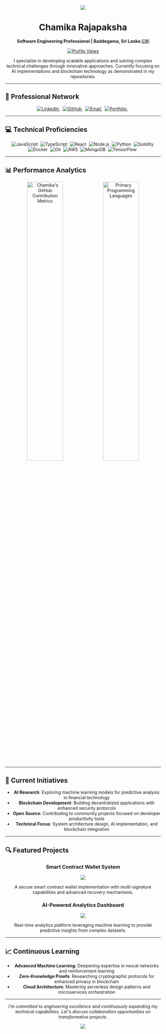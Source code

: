 <div align="center">

 ![](https://image.pollinations.ai/prompt/Minimalist%20dark%20background%20with%20subtle%20glowing%20blue%20and%20green%20lines%20of%20code%20forming%20abstract%20geometric%20patterns%2C%20professional%20tech%20banner%2C%20cinematic%20lighting?width=1080&height=300&nologo=true)
  
# Chamika Rajapaksha

**Software Engineering Professional | Baddegama, Sri Lanka 🇱🇰**

[![Profile Views](https://komarev.com/ghpvc/?username=chamika1&label=PROFILE+VIEWS&color=blueviolet&style=for-the-badge)](https://github.com/chamika1)

I specialize in developing scalable applications and solving complex technical challenges through innovative approaches. Currently focusing on AI implementations and blockchain technology as demonstrated in my repositories.

</div>

---

## 🔗 Professional Network

<p align="center">
  <a href="https://linkedin.com/in/chamika-rajapaksha" target="_blank">
    <img src="https://img.shields.io/badge/LinkedIn-0A66C2?style=for-the-badge&logo=linkedin&logoColor=white" alt="LinkedIn"/>
  </a>&nbsp;
  <a href="https://github.com/chamika1" target="_blank">
    <img src="https://img.shields.io/badge/GitHub-181717?style=for-the-badge&logo=github&logoColor=white" alt="GitHub"/>
  </a>&nbsp;
  <a href="mailto:chamika@example.com" target="_blank">
    <img src="https://img.shields.io/badge/Email-D14836?style=for-the-badge&logo=gmail&logoColor=white" alt="Email"/>
  </a>&nbsp;
  <a href="https://chamika1.github.io" target="_blank">
    <img src="https://img.shields.io/badge/Portfolio-343A40?style=for-the-badge&logo=firefoxbrowser&logoColor=white" alt="Portfolio"/>
  </a>&nbsp;
</p>

---

## 💻 Technical Proficiencies

<p align="center">
  <img src="https://img.shields.io/badge/JavaScript-F7DF1E?style=for-the-badge&logo=javascript&logoColor=black" alt="JavaScript"/>&nbsp;
  <img src="https://img.shields.io/badge/TypeScript-3178C6?style=for-the-badge&logo=typescript&logoColor=white" alt="TypeScript"/>&nbsp;
  <img src="https://img.shields.io/badge/React-61DAFB?style=for-the-badge&logo=react&logoColor=black" alt="React"/>&nbsp;
  <img src="https://img.shields.io/badge/Node.js-339933?style=for-the-badge&logo=nodedotjs&logoColor=white" alt="Node.js"/>&nbsp;
  <img src="https://img.shields.io/badge/Python-3776AB?style=for-the-badge&logo=python&logoColor=white" alt="Python"/>&nbsp;
  <img src="https://img.shields.io/badge/Solidity-363636?style=for-the-badge&logo=solidity&logoColor=white" alt="Solidity"/>&nbsp;
  <img src="https://img.shields.io/badge/Docker-2496ED?style=for-the-badge&logo=docker&logoColor=white" alt="Docker"/>&nbsp;
  <img src="https://img.shields.io/badge/Git-F05032?style=for-the-badge&logo=git&logoColor=white" alt="Git"/>&nbsp;
  <img src="https://img.shields.io/badge/AWS-232F3E?style=for-the-badge&logo=amazonaws&logoColor=white" alt="AWS"/>&nbsp;
  <img src="https://img.shields.io/badge/MongoDB-47A248?style=for-the-badge&logo=mongodb&logoColor=white" alt="MongoDB"/>&nbsp;
  <img src="https://img.shields.io/badge/TensorFlow-FF6F00?style=for-the-badge&logo=tensorflow&logoColor=white" alt="TensorFlow"/>&nbsp;
</p>

---

## 📊 Performance Analytics

<div align="center">

<img src="https://github-readme-stats.vercel.app/api?username=chamika1&show_icons=true&theme=github_dark&hide_border=true&count_private=true&include_all_commits=true" alt="Chamika's GitHub Contribution Metrics" width="48%"/>

<img src="https://github-readme-stats.vercel.app/api/top-langs/?username=chamika1&layout=compact&theme=github_dark&hide_border=true&count_private=true&include_all_commits=true" alt="Primary Programming Languages" width="48%"/>

</div>

---

## 🚀 Current Initiatives

<div align="center">

- **AI Research**: Exploring machine learning models for predictive analysis in financial technology
- **Blockchain Development**: Building decentralized applications with enhanced security protocols
- **Open Source**: Contributing to community projects focused on developer productivity tools
- **Technical Focus**: System architecture design, AI implementation, and blockchain integration

</div>

---

## 🔍 Featured Projects

<div align="center">

### Smart Contract Wallet System
![](https://image.pollinations.ai/prompt/3D%20visualization%20of%20a%20blockchain%20wallet%20with%20secure%20connections%20and%20digital%20assets%2C%20professional%20tech%20illustration?width=600&height=300&nologo=true)

A secure smart contract wallet implementation with multi-signature capabilities and advanced recovery mechanisms.

### AI-Powered Analytics Dashboard
![](https://image.pollinations.ai/prompt/Data%20visualization%20dashboard%20with%20machine%20learning%20insights%2C%20dark%20theme%20UI%20with%20glowing%20charts%20and%20metrics?width=600&height=300&nologo=true)

Real-time analytics platform leveraging machine learning to provide predictive insights from complex datasets.

</div>

---

## 📈 Continuous Learning

<div align="center">

- **Advanced Machine Learning**: Deepening expertise in neural networks and reinforcement learning
- **Zero-Knowledge Proofs**: Researching cryptographic protocols for enhanced privacy in blockchain
- **Cloud Architecture**: Mastering serverless design patterns and microservices orchestration

</div>

---

<p align="center">
  <em>I'm committed to engineering excellence and continuously expanding my technical capabilities. Let's discuss collaboration opportunities on transformative projects.</em>
</p>

<div align="center">
  
  ![](https://image.pollinations.ai/prompt/Minimalist%20tech%20divider%20with%20subtle%20code%20elements%20and%20geometric%20patterns?width=800&height=50&nologo=true)
  
</div>
